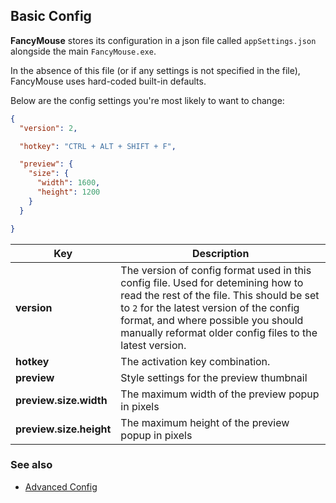 ## Basic Config

**FancyMouse** stores its configuration in a json file called ```appSettings.json``` alongside the main ```FancyMouse.exe```.

In the absence of this file (or if any settings is not specified in the file), FancyMouse uses hard-coded built-in defaults.

Below are the config settings you're most likely to want to change:

```json
{
  "version": 2,

  "hotkey": "CTRL + ALT + SHIFT + F",

  "preview": {
    "size": {
      "width": 1600,
      "height": 1200
    }
  }

}
```

| Key | Description |
|-----|-------------|
| **version** | The version of config format used in this config file. Used for detemining how to read the rest of the file. This should be set to ```2``` for the latest version of the config format, and where possible you should manually reformat older config files to the latest version.
| **hotkey**  | The activation key combination.
| **preview** | Style settings for the preview thumbnail
| **preview.size.width** | The maximum width of the preview popup in pixels
| **preview.size.height** | The maximum height of the preview popup in pixels

### See also

* [Advanced Config](./advanced_config.md)